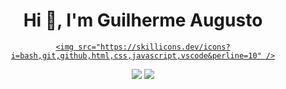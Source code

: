 




<div align="center">
<h1 align="center">Hi 👋, I'm Guilherme Augusto </h1>
<p align="center">
  
   <a href="https://skillicons.dev">
    
    <img src="https://skillicons.dev/icons?i=bash,git,github,html,css,javascript,vscode&perline=10" />
    
    
  </a>
   <div id="header" align="center">
  
</div>
  </a>
 </a>
</p>
 <div>  
  
  <a href="https://instagram.com/guilherme_dev_" target="_blank"><img src="https://img.shields.io/badge/-Instagram-%23E4405F?style=for-the-badge&logo=instagram&logoColor=white" target="_blank"></a>
    <a href="https://www.linkedin.com/in/guilherme-augusto-3a4421289/" target="_blank"><img src="https://img.shields.io/badge/-LinkedIn-%230077B5?style=for-the-badge&logo=linkedin&logoColor=white" target="_blank"></a> 

